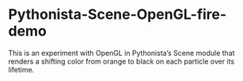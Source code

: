 # Pythonista-Scene-OpenGL-fire-demo
This is an experiment with OpenGL in Pythonista’s Scene module that renders a shifting color from orange to black on each particle over its lifetime. 
